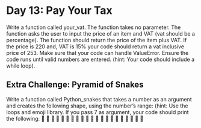 # Day 13: Pay Your Tax
Write a function called your_vat. The function takes no
parameter. The function asks the user to input the price of an
item and VAT (vat should be a percentage). The function should
return the price of the item plus VAT. If the price is 220 and,
VAT is 15% your code should return a vat inclusive price of 253.
Make sure that your code can handle ValueError. Ensure the
code runs until valid numbers are entered. (hint: Your code
should include a while loop).

## Extra Challenge: Pyramid of Snakes
Write a function called Python_snakes that takes a number
as an argument and creates the following shape, using the
number’s range: (hint: Use the loops and emoji library. If you
pass 7 as argument, your code should print the following:
􂠦
􂠦 􂠦
􂠦 􂠦 􂠦
􂠦 􂠦 􂠦 􂠦
􂠦 􂠦 􂠦 􂠦 􂠦
􂠦 􂠦 􂠦 􂠦 􂠦 􂠦